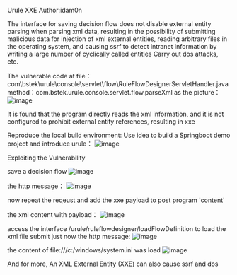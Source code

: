 Urule XXE Author:idam0n

The interface for saving decision flow does not disable external entity parsing when parsing xml data, resulting in the possibility of submitting malicious data for injection of xml external entities, reading arbitrary files in the operating system, and causing ssrf to detect intranet information by writing a large number of cyclically called entities Carry out dos attacks, etc.

The vulnerable code  at file：com\bstek\urule\console\servlet\flow\RuleFlowDesignerServletHandler.java   method：com.bstek.urule.console.servlet.flow.parseXml
as the picture：
![image](https://user-images.githubusercontent.com/20945826/223013840-63e0c622-434f-4848-9b2e-bbe052d1b14b.png)


It is found that the program directly reads the xml information, and it is not configured to prohibit external entity references, resulting in xxe

Reproduce the local build environment:
Use idea to build a Springboot demo project and introduce urule：
![image](https://user-images.githubusercontent.com/20945826/223014032-91c7ceba-bd09-4e2b-9878-dea76af21d15.png)


Exploiting the Vulnerability

save a decision flow
![image](https://user-images.githubusercontent.com/20945826/223020421-84d27308-7406-40c5-ba74-b43b5b1a6bd6.png)



the http message：
![image](https://user-images.githubusercontent.com/20945826/223014250-4200773a-42b1-493a-93c5-6a474d05efe1.png)

now repeat the reqeust and add the xxe payload to post program 'content'

the xml content with payload：
![image](https://user-images.githubusercontent.com/20945826/223020475-5c071bec-bd90-40b8-9da0-fa3dece82e67.png)

access the interface /urule/ruleflowdesigner/loadFlowDefinition to load the xml file submit just now 
the http message:
![image](https://user-images.githubusercontent.com/20945826/223020695-c63d8f0a-a96c-4ba1-8f51-a08e96d54d9e.png)

the content of file:///c:/windows/system.ini was load
![image](https://user-images.githubusercontent.com/20945826/223020809-d1968331-19c1-4d28-8a35-7a8595ab2c93.png)



And for more, An XML External Entity (XXE) can also cause ssrf and dos
